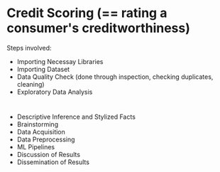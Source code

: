 # Credit Scoring (== rating a consumer's creditworthiness)
Steps involved:
* Importing Necessay Libraries
* Importing Dataset
* Data Quality Check (done through inspection, checking duplicates, cleaning)
* Exploratory Data Analysis


#
- Descriptive Inference and Stylized Facts
- Brainstorming
- Data Acquisition
- Data Preprocessing
- ML Pipelines
- Discussion of Results
- Dissemination of Results
#
